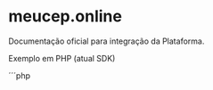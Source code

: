 # meucep.online
Documentação oficial para integração da Plataforma.

Exemplo em PHP (atual SDK) 

´´´php
<?php

´´´